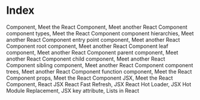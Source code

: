 # Index

Component, Meet the React Component, Meet another React Component
component types, Meet the React Component
component hierarchies, Meet another React Component
entry point component, Meet another React Component
root component, Meet another React Component
leaf component, Meet another React Component
parent component, Meet another React Component
child component, Meet another React Component
sibling component, Meet another React Component
component trees, Meet another React Component
function component, Meet the React Component
props, Meet the React Component
JSX, Meet the React Component, React JSX
React Fast Refresh, JSX
React Hot Loader, JSX
Hot Module Replacement, JSX
key attribute, Lists in React